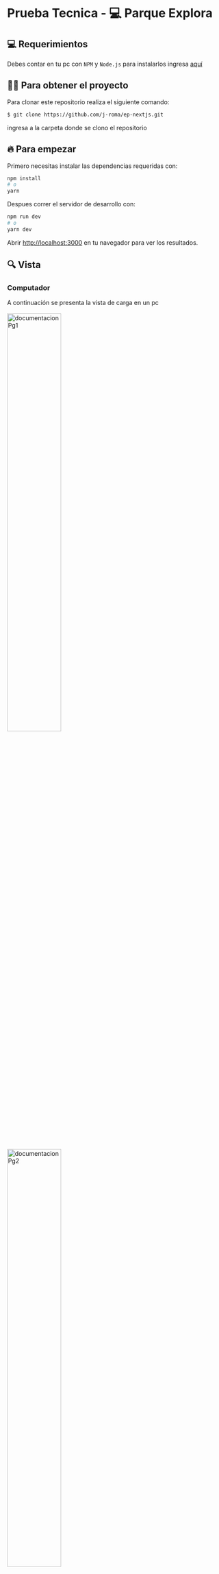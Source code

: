 
# Prueba Tecnica - :computer: Parque Explora

## :computer: Requerimientos

Debes contar en tu pc con `NPM` y `Node.js` para instalarlos ingresa [aquí](https://nodejs.org/en/)

## :technologist: Para obtener el proyecto

Para clonar este repositorio realiza el siguiente comando:

```bash
$ git clone https://github.com/j-roma/ep-nextjs.git 
```
ingresa a la carpeta donde se clono el repositorio

## 🔥 Para empezar 

Primero necesitas instalar las dependencias requeridas con:

```bash
npm install
# o
yarn
```

Despues correr el servidor de desarrollo con:

```bash
npm run dev
# o
yarn dev
```

Abrir [http://localhost:3000](http://localhost:3000) en tu navegador para ver los resultados.


## 🔍 Vista

### Computador
A continuación se presenta la vista de carga en un pc
<br></br>
<img src='https://i.imgur.com/cvYqETy.png' alt='documentacionPg1' width=50%>
<img src='https://i.imgur.com/PGsrl9K.png' alt='documentacionPg2' width=50%>

## :man_technologist: Autor

* **Jhosep Ropero**  - [@J-Roma](https://github.com/J-Roma)